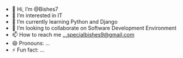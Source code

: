 - 👋 Hi, I’m @Bishes7
- 👀 I’m interested in IT
- 🌱 I’m currently learning Python and Django
- 💞️ I’m looking to collaborate on Software Development Environment
- 📫 How to reach me ...specialbishes9@gmail.com
- 😄 Pronouns: ...
- ⚡ Fun fact: ...

<!---
Bishes7/Bishes7 is a ✨ special ✨ repository because its `README.md` (this file) appears on your GitHub profile.
You can click the Preview link to take a look at your changes.
--->
